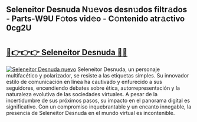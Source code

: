 ## Seleneitor Desnuda N𝚞𝚎vos desn𝚞dos filtr𝚊dos - Parts-W9U F𝚘tos vid𝚎o - C𝚘ntenido atr𝚊ctivo 0cg2U

# <h2><a href="http://mbapky4.tromn.icu/?c=Seleneitor+Desnuda">🔗👉👉👉 Seleneitor Desnuda 🔗🔗</a></h2>

[![Seleneitor Desnuda nuevo](https://i.imgur.com/pEAQMta.gif)](http://mbapky4.tromn.icu/?c=Seleneitor+Desnuda)
Seleneitor Desnuda, un personaje multifacético y polarizador, se resiste a las etiquetas simples. Su innovador estilo de comunicación en línea ha cautivado y enfurecido a sus seguidores, encendiendo debates sobre ética, autorrepresentación y la naturaleza evolutiva de las sociedades virtuales. A pesar de la incertidumbre de sus próximos pasos, su impacto en el panorama digital es significativo. Con un compromiso inquebrantable y un encanto innegable, la presencia de Seleneitor Desnuda en el mundo virtual es incontenible.

